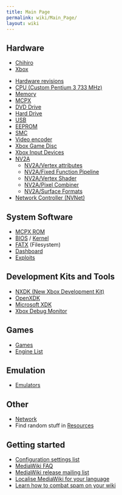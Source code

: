 ```yaml
---
title: Main Page
permalink: wiki/Main_Page/
layout: wiki
---
```


Hardware
--------

-   [Chihiro](/wiki/Chihiro "wikilink")
-   [Xbox](/wiki/Xbox "wikilink")

<!-- -->

-   [Hardware revisions](/wiki/Hardware_revisions "wikilink")
-   [CPU (Custom Pentium 3 733 MHz)](/wiki/CPU "wikilink")
-   [Memory](/wiki/Memory "wikilink")
-   [MCPX](/wiki/MCPX "wikilink")
-   [DVD Drive](/wiki/DVD_Drive "wikilink")
-   [Hard Drive](/wiki/Hard_Drive "wikilink")
-   [USB](/wiki/USB "wikilink")
-   [EEPROM](/wiki/EEPROM "wikilink")
-   [SMC](/wiki/SMC "wikilink")
-   [Video encoder](/wiki/Video_encoder "wikilink")
-   [Xbox Game Disc](/wiki/Xbox_Game_Disc "wikilink")
-   [Xbox Input Devices](/wiki/Xbox_Input_Devices "wikilink")
-   [NV2A](/wiki/NV2A "wikilink")
    -   [NV2A/Vertex attributes](/wiki/NV2A/Vertex_attributes "wikilink")
    -   [NV2A/Fixed Function
        Pipeline](/wiki/NV2A/Fixed_Function_Pipeline "wikilink")
    -   [NV2A/Vertex Shader](/wiki/NV2A/Vertex_Shader "wikilink")
    -   [NV2A/Pixel Combiner](/wiki/NV2A/Pixel_Combiner "wikilink")
    -   [NV2A/Surface Formats](/wiki/NV2A/Surface_Formats "wikilink")
-   [Network Controller (NVNet)](/wiki/NVNet "wikilink")

System Software
---------------

-   [MCPX ROM](/wiki/MCPX_ROM "wikilink")
-   [BIOS](/wiki/BIOS "wikilink") / [Kernel](Kernel "wikilink")
-   [FATX](/wiki/FATX "wikilink") (Filesystem)
-   [Dashboard](/wiki/Dashboard "wikilink")
-   [Exploits](/wiki/Exploits "wikilink")

Development Kits and Tools
--------------------------

-   [NXDK (New Xbox Development Kit)](https://github.com/xqemu/nxdk)
-   [OpenXDK](/wiki/OpenXDK "wikilink")
-   [Microsoft XDK](/wiki/Microsoft_XDK "wikilink")
-   [Xbox Debug Monitor](/wiki/Xbox_Debug_Monitor "wikilink")

Games
-----

-   [Games](/wiki/Category%3AGames "wikilink")
-   [Engine List](/wiki/Engine_List "wikilink")

Emulation
---------

-   [Emulators](/wiki/Emulators "wikilink")

Other
-----

-   [Network](/wiki/Network "wikilink")
-   Find random stuff in [Resources](/wiki/Resources "wikilink")

Getting started
---------------

-   [Configuration settings
    list](https://www.mediawiki.org/wiki/Special:MyLanguage/Manual:Configuration_settings)
-   [MediaWiki
    FAQ](https://www.mediawiki.org/wiki/Special:MyLanguage/Manual:FAQ)
-   [MediaWiki release mailing
    list](https://lists.wikimedia.org/mailman/listinfo/mediawiki-announce)
-   [Localise MediaWiki for your
    language](https://www.mediawiki.org/wiki/Special:MyLanguage/Localisation#Translation_resources)
-   [Learn how to combat spam on your
    wiki](https://www.mediawiki.org/wiki/Special:MyLanguage/Manual:Combating_spam)

